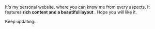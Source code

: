 It's my personal website, where you can know me from every aspects. It
          features <strong>rich content and a beautiful layout</strong> . Hope
          you will like it.

Keep updating...

